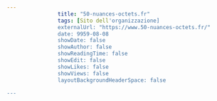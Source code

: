 ---
                title: "50-nuances-octets.fr"
                tags: [Sito dell'organizzazione]
                externalUrl: "https://www.50-nuances-octets.fr/"
                date: 9959-08-08
                showDate: false
                showAuthor: false
                showReadingTime: false
                showEdit: false
                showLikes: false
                showViews: false
                layoutBackgroundHeaderSpace: false
                ---

